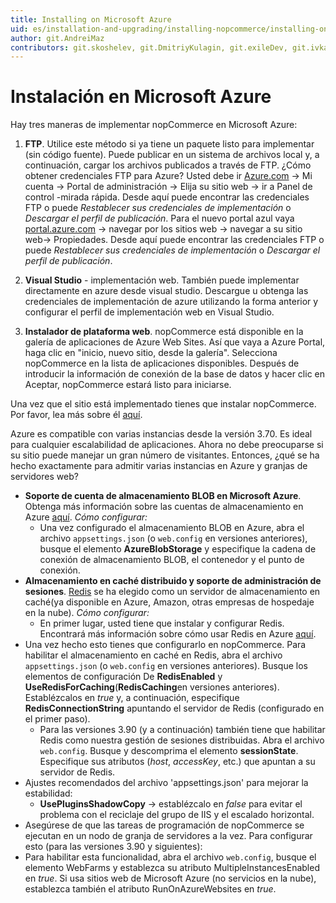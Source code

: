 ```yaml
---
title: Installing on Microsoft Azure
uid: es/installation-and-upgrading/installing-nopcommerce/installing-on-microsoft-azure
author: git.AndreiMaz
contributors: git.skoshelev, git.DmitriyKulagin, git.exileDev, git.ivkadp, git.mariannk
---
```


# Instalación en Microsoft Azure

Hay tres maneras de implementar nopCommerce en Microsoft Azure:

1. **FTP**. Utilice este método si ya tiene un paquete listo para implementar (sin código fuente). Puede publicar en un sistema de archivos local y, a continuación, cargar los archivos publicados a través de FTP. 
¿Cómo obtener credenciales FTP para Azure? Usted debe ir [Azure.com](https://azure.microsoft.com/en-us/) → Mi cuenta → Portal de administración → Elija su sitio web → ir a Panel de control -mirada rápida. Desde aquí puede encontrar las credenciales FTP o puede  *Restablecer sus credenciales de implementación*  o  *Descargar el perfil de publicación*.
Para el nuevo portal azul vaya [portal.azure.com](http://portal.azure.com/) → navegar por los sitios web → navegar a su sitio web→ Propiedades. Desde aquí puede encontrar las credenciales FTP o puede  *Restablecer sus credenciales de implementación*  o  *Descargar el perfil de publicación*.

1. **Visual Studio**  - implementación web. También puede implementar directamente en azure desde visual studio. Descargue u obtenga las credenciales de implementación de azure utilizando la forma anterior y configurar el perfil de implementación web en Visual Studio.

1. **Instalador de plataforma web**. nopCommerce está disponible en la galería de aplicaciones de Azure Web Sites. Así que vaya a Azure Portal, haga clic en "inicio, nuevo sitio, desde la galería". Selecciona nopCommerce en la lista de aplicaciones disponibles. Después de introducir la información de conexión de la base de datos y hacer clic en Aceptar, nopCommerce estará listo para iniciarse.

Una vez que el sitio está implementado tienes que instalar nopCommerce. Por favor, lea más sobre él [aquí](xref:es/installation-and-upgrading/installing-nopcommerce/index).

Azure es compatible con varias instancias desde la versión 3.70. Es ideal para cualquier escalabilidad de aplicaciones. Ahora no debe preocuparse si su sitio puede manejar un gran número de visitantes. Entonces, ¿qué se ha hecho exactamente para admitir varias instancias en Azure y granjas de servidores web?

* **Soporte de cuenta de almacenamiento BLOB en Microsoft Azure**. Obtenga más información sobre las cuentas de almacenamiento en Azure [aquí](https://azure.microsoft.com/en-us/documentation/articles/storage-introduction/). *Cómo configurar:*
  * Una vez configurado el almacenamiento BLOB en Azure, abra el archivo `appsettings.json`  (o `web.config` en versiones anteriores), busque el elemento **AzureBlobStorage** y especifique la cadena de conexión de almacenamiento BLOB, el contenedor y el punto de conexión.
* **Almacenamiento en caché distribuido y soporte de administración de sesiones**. [Redis](http://redis.io/) se ha elegido como un servidor de almacenamiento en caché(ya disponible en Azure, Amazon, otras empresas de hospedaje en la nube). *Cómo configurar:*
  * En primer lugar, usted tiene que instalar y configurar Redis. Encontrará más información sobre cómo usar Redis en Azure [aquí](https://azure.microsoft.com/en-us/documentation/articles/cache-dotnet-how-to-use-azure-redis-cache/).
* Una vez hecho esto tienes que configurarlo en nopCommerce. Para habilitar el almacenamiento en caché en Redis, abra el archivo `appsettings.json`  (o `web.config` en versiones anteriores). Busque los elementos de configuración De **RedisEnabled** y **UseRedisForCaching**(**RedisCaching**en   versiones anteriores). Establézcalos en *true* y, a continuación, especifique  **RedisConnectionString**  apuntando el servidor de Redis (configurado en el primer paso).
  * Para las versiones 3.90 (y a continuación) también tiene que habilitar Redis como nuestra gestión de sesiones distribuidas. Abra el archivo `web.config`. Busque y descomprima el elemento **sessionState**. Especifique sus atributos (*host*, *accessKey*, etc.) que apuntan a su servidor de Redis.
* Ajustes recomendados del archivo 'appsettings.json' para mejorar la estabilidad:
  * **UsePluginsShadowCopy** → establézcalo en  *false*  para evitar el problema con el reciclaje del grupo de IIS y el escalado horizontal.
* Asegúrese de que las tareas de programación de nopCommerce se ejecutan en un nodo de granja de servidores a la vez. Para configurar esto (para las versiones 3.90 y siguientes):
* Para habilitar esta funcionalidad, abra el archivo `web.config`,  busque el elemento WebFarms y establezca su  atributo  MultipleInstancesEnabled en *true*. Si usa sitios web de Microsoft Azure (no servicios en la nube), establezca también el  atributo RunOnAzureWebsites en *true*.